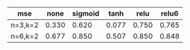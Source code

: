 | mse     |   none |   sigmoid |   tanh |   relu |   relu6 |
|---------|--------|-----------|--------|--------|---------|
| n=3,k=2 |  0.330 |     0.620 |  0.077 |  0.750 |   0.765 |
| n=6,k=2 |  0.677 |     0.850 |  0.507 |  0.850 |   0.848 |